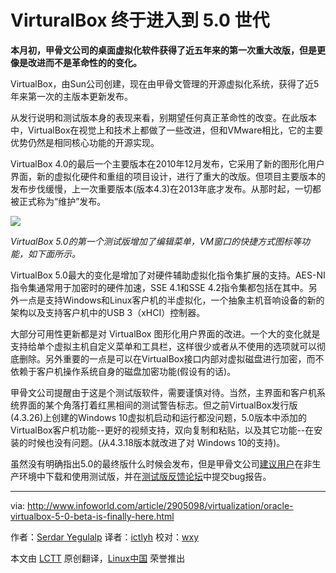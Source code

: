 VirturalBox 终于进入到 5.0 世代
=======================================

**本月初，甲骨文公司的桌面虚拟化软件获得了近五年来的第一次重大改版，但是更像是改进而不是革命性的的变化。**

VirtualBox，由Sun公司创建，现在由甲骨文管理的开源虚拟化系统，获得了近5年来第一次的主版本更新发布。

从发行说明和测试版本身的表现来看，别期望任何真正革命性的改变。在此版本中，VirtualBox在视觉上和技术上都做了一些改进，但和VMware相比，它的主要优势仍然是相同核心功能的开源实现。

VirtualBox 4.0的最后一个主要版本在2010年12月发布，它采用了新的图形化用户界面，新的虚拟化硬件和重组的项目设计，进行了重大的改版。但项目主要版本的发布步伐缓慢，上一次重要版本(版本4.3)在2013年底才发布。从那时起，一切都被正式称为“维护”发布。

![](http://images.techhive.com/images/article/2015/04/vbox-5-100576781-large.idge.png)

*VirtualBox 5.0的第一个测试版增加了编辑菜单，VM窗口的快捷方式图标等功能，如下面所示。*

VirtualBox 5.0最大的变化是增加了对硬件辅助虚拟化指令集扩展的支持。AES-NI指令集通常用于加密时的硬件加速，SSE 4.1和SSE 4.2指令集都包括在其中。另外一点是支持Windows和Linux客户机的半虚拟化，一个抽象主机音响设备的新的架构以及支持客户机中的USB 3（xHCI）控制器。

大部分可用性更新都是对 VirtualBox 图形化用户界面的改进。一个大的变化就是支持给单个虚拟主机自定义菜单和工具栏，这样很少或者从不使用的选项就可以彻底删除。另外重要的一点是可以在VirtualBox接口内部对虚拟磁盘进行加密，而不依赖于客户机操作系统自身的磁盘加密功能(假设有的话)。

甲骨文公司提醒由于这是个测试版软件，需要谨慎对待。当然，主界面和客户机系统界面的某个角落打着红黑相间的测试警告标志。但之前VirtualBox发行版(4.3.26)上创建的Windows 10虚拟机启动和运行都没问题，5.0版本中添加的VirtualBox客户机功能--更好的视频支持，双向复制和粘贴，以及其它功能--在安装的时候也没有问题。(从4.3.18版本就改进了对 Windows 10的支持)。

虽然没有明确指出5.0的最终版什么时候会发布，但是甲骨文公司[建议用户][1]在非生产环境中下载和使用测试版，并在[测试版反馈论坛][2]中提交bug报告。

--------------------------------------------------------------------------------

via: http://www.infoworld.com/article/2905098/virtualization/oracle-virtualbox-5-0-beta-is-finally-here.html

作者：[Serdar Yegulalp][a]
译者：[ictlyh](https://github.com/ictlyh)
校对：[wxy](https://github.com/wxy)

本文由 [LCTT](https://github.com/LCTT/TranslateProject) 原创翻译，[Linux中国](http://linux.cn/) 荣誉推出

[a]:http://www.infoworld.com/author/Serdar-Yegulalp/
[1]:https://forums.virtualbox.org/viewtopic.php?f=15&t=66904
[2]:https://forums.virtualbox.org/viewforum.php?f=15
